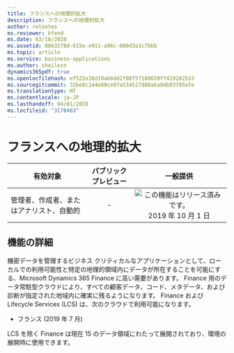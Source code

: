 ```yaml
---
title: フランスへの地理的拡大
description: フランスへの地理的拡大
author: relnotes
ms.reviewer: kfend
ms.date: 03/18/2020
ms.assetid: 0863278d-615e-e911-a96c-000d3a1c7bbb
ms.topic: article
ms.service: business-applications
ms.author: shailesn
dynamics365pdf: true
ms.openlocfilehash: ef522e38d10ab6dd2f08f5f180659ff419102533
ms.sourcegitcommit: 32be8c144e80ce07a534527d80aba9db93795efe
ms.translationtype: HT
ms.contentlocale: ja-JP
ms.lasthandoff: 04/01/2020
ms.locfileid: "3178463"
---
```

# <a name="geo-expansion-to-france"></a>フランスへの地理的拡大


| 有効対象    |  パブリック プレビュー | 一般提供 | 
| ---------- | :----------: |:----------: |
|管理者、作成者、またはアナリスト、自動的|-| ![この機能はリリース済みです。](/dynamics365-release-plan/media/green-checkmark.png "この機能はリリース済みです。") 2019 年 10 月 1 日|






## <a name="feature-details"></a>機能の詳細
<!--feature detail start -->
機密データを管理するビジネス クリティカルなアプリケーションとして、ローカルでの利用可能性と特定の地理的領域内にデータが所在することを可能にする、Microsoft Dynamics 365 Finance に高い需要があります。 Finance 用のデータ常駐型クラウドにより、すべての顧客データ、コード、メタデータ、および診断が指定された地域内に確実に残るようになります。 Finance および Lifecycle Services (LCS) は、次のクラウドで利用可能になります。 

- フランス (2019 年 7 月)

LCS を除く Finance は現在 15 のデータ領域にわたって展開されており、環境の展開時に使用できます。
<!--feature detail end -->









